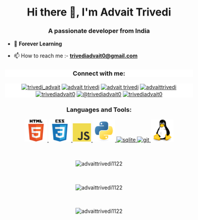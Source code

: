 <html>
  <head>
    <title></title>
  </head>
<body>
<h1 align="center">Hi there 👋, I'm Advait Trivedi</h1>
<h3 align="center">A passionate developer from India</h3>

- 🌱 **Forever Learning**

- 📫 How to reach me :- **trivediadvait0@gmail.com**

<h3 align="center" style="background-color:white;">Connect with me:</h3>
<p align="center" style="background-color:white;">
<a href="https://twitter.com/trivedi_advait" target="blank"><img align="center" src="https://cdn.jsdelivr.net/npm/simple-icons@3.0.1/icons/twitter.svg" alt="trivedi_advait" height="40" width="40" /></a>
<a href="https://linkedin.com/in/advait-trivedi-9738b81b5" target="blank"><img align="center" src="https://cdn.jsdelivr.net/npm/simple-icons@3.0.1/icons/linkedin.svg" alt="advait trivedi" height="40" width="40" /></a>
<a href="https://stackoverflow.com/users/14365155/advait-trivedi?tab=profile" target="blank"><img align="center" src="https://cdn.jsdelivr.net/npm/simple-icons@3.0.1/icons/stackoverflow.svg" alt="advait trivedi" height="40" width="40" /></a>
<a href="https://kaggle.com/advaittrivedi" target="blank"><img align="center" src="https://cdn.jsdelivr.net/npm/simple-icons@3.0.1/icons/kaggle.svg" alt="advaittrivedi" height="40" width="40" /></a>
<a href="https://www.hackerrank.com/trivediadvait0" target="blank"><img align="center" src="https://cdn.jsdelivr.net/npm/simple-icons@3.0.1/icons/hackerrank.svg" alt="trivediadvait0" height="40" width="40" /></a>
<a href="https://www.hackerearth.com/@trivediadvait0" target="blank"><img align="center" src="https://cdn.jsdelivr.net/npm/simple-icons@3.0.1/icons/hackerearth.svg" alt="@trivediadvait0" height="40" width="40" /></a>
<a href="https://auth.geeksforgeeks.org/user/trivediadvait0" target="blank"><img align="center" src="https://cdn.jsdelivr.net/npm/simple-icons@3.0.1/icons/geeksforgeeks.svg" alt="trivediadvait0" height="40" width="40" /></a>
</p>

<h3 align="center">Languages and Tools:</h3>
<p align="center"> 
<!-- 
<a href="https://www.cprogramming.com/" target="_blank"> <img src="https://raw.githubusercontent.com/devicons/devicon/master/icons/c/c-original.svg" alt="c" width="50" height="50"/> </a>  
-->
<!-- 
<a href="https://www.w3schools.com/cpp/" target="_blank"> <img src="https://raw.githubusercontent.com/devicons/devicon/master/icons/cplusplus/cplusplus-original.svg" alt="cplusplus" width="50" height="50"/> </a>  
-->
<!-- 
<a href="https://www.java.com" target="_blank"> <img src="https://raw.githubusercontent.com/devicons/devicon/master/icons/java/java-original.svg" alt="java" width="50" height="50"/> </a> 
-->
<!-- 
<a href="https://www.r-project.org" target="_blank"> <img src="https://www.r-project.org/logo/Rlogo.svg" alt="r" width="50" height="50"/> </a>  
-->
<a href="https://www.w3.org/html/" target="_blank"> <img src="https://raw.githubusercontent.com/devicons/devicon/master/icons/html5/html5-original-wordmark.svg" alt="html5" width="60" height="60"/> </a>
<a href="https://www.w3schools.com/css/" target="_blank"> <img src="https://raw.githubusercontent.com/devicons/devicon/master/icons/css3/css3-original-wordmark.svg" alt="css3" width="60" height="60"/> </a> 
<a href="https://developer.mozilla.org/en-US/docs/Web/JavaScript" target="_blank"> <img src="https://raw.githubusercontent.com/devicons/devicon/master/icons/javascript/javascript-original.svg" alt="javascript" width="50" height="50"/> </a>
<a href="https://www.python.org" target="_blank"> <img src="https://raw.githubusercontent.com/devicons/devicon/master/icons/python/python-original.svg" alt="python" width="60" height="60"/> </a> 
<a href="https://www.sqlite.org/" target="_blank"> <img src="https://www.vectorlogo.zone/logos/sqlite/sqlite-icon.svg" alt="sqlite" width="50" height="50"/> </a>
<a href="https://git-scm.com/" target="_blank"> <img src="https://www.vectorlogo.zone/logos/git-scm/git-scm-icon.svg" alt="git" width="50" height="50"/> </a> 
<a href="https://www.linux.org/" target="_blank"> <img src="https://raw.githubusercontent.com/devicons/devicon/master/icons/linux/linux-original.svg" alt="linux" width="60" height="60"/> </a> 
</p>

<div align="center">
<br>
  <p><img align="center" src="https://github-readme-stats.vercel.app/api/top-langs?username=advaittrivedi1122&show_icons=true&locale=en&layout=compact" alt="advaittrivedi1122" /></p>
<br>
  <p><img align="center" src="https://github-readme-stats.vercel.app/api?username=advaittrivedi1122&show_icons=true&locale=en" alt="advaittrivedi1122" /></p>
<br>
  <p><img align="center" src="https://github-readme-streak-stats.herokuapp.com/?user=advaittrivedi1122&" alt="advaittrivedi1122" /></p>
</div>
</body>
</html>
